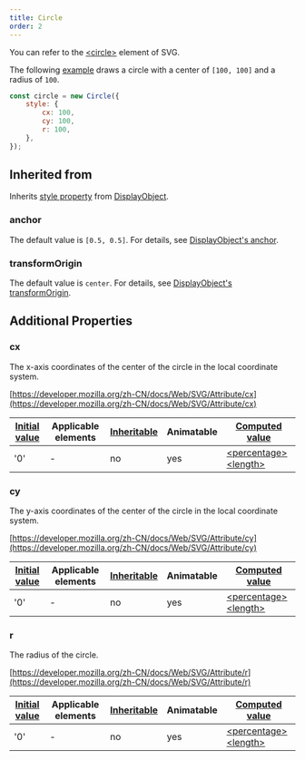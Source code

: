 ```yaml
---
title: Circle
order: 2
---
```


You can refer to the [\<circle\>](https://developer.mozilla.org/zh-CN/docs/Web/SVG/Element/circle) element of SVG.

The following [example](/en/examples/shape/circle/#circle) draws a circle with a center of `[100, 100]` and a radius of `100`.

```js
const circle = new Circle({
    style: {
        cx: 100,
        cy: 100,
        r: 100,
    },
});
```

## Inherited from

Inherits [style property](/en/api/basic/display-object#drawing-properties) from [DisplayObject](/en/api/basic/display-object).

### anchor

The default value is `[0.5, 0.5]`. For details, see [DisplayObject's anchor](/en/api/basic/display-object#anchor).

### transformOrigin

The default value is `center`. For details, see [DisplayObject's transformOrigin](/en/api/basic/display-object#transformOrigin).

## Additional Properties

### cx

The x-axis coordinates of the center of the circle in the local coordinate system.

[https://developer.mozilla.org/zh-CN/docs/Web/SVG/Attribute/cx](https://developer.mozilla.org/zh-CN/docs/Web/SVG/Attribute/cx)

| [Initial value](/en/api/css/css-properties-values-api#initial-value) | Applicable elements | [Inheritable](/en/api/css/inheritance) | Animatable | [Computed value](/en/api/css/css-properties-values-api#computed-value)                                                        |
| -------------------------------------------------------------------- | ------------------- | -------------------------------------- | ---------- | ----------------------------------------------------------------------------------------------------------------------------- |
| '0'                                                                  | -                   | no                                     | yes        | [\<percentage\>](/en/api/css/css-properties-values-api#percentage) [\<length\>](/en/api/css/css-properties-values-api#length) |

### cy

The y-axis coordinates of the center of the circle in the local coordinate system.

[https://developer.mozilla.org/zh-CN/docs/Web/SVG/Attribute/cy](https://developer.mozilla.org/zh-CN/docs/Web/SVG/Attribute/cy)

| [Initial value](/en/api/css/css-properties-values-api#initial-value) | Applicable elements | [Inheritable](/en/api/css/inheritance) | Animatable | [Computed value](/en/api/css/css-properties-values-api#computed-value)                                                        |
| -------------------------------------------------------------------- | ------------------- | -------------------------------------- | ---------- | ----------------------------------------------------------------------------------------------------------------------------- |
| '0'                                                                  | -                   | no                                     | yes        | [\<percentage\>](/en/api/css/css-properties-values-api#percentage) [\<length\>](/en/api/css/css-properties-values-api#length) |

### r

The radius of the circle.

[https://developer.mozilla.org/zh-CN/docs/Web/SVG/Attribute/r](https://developer.mozilla.org/zh-CN/docs/Web/SVG/Attribute/r)

| [Initial value](/en/api/css/css-properties-values-api#initial-value) | Applicable elements | [Inheritable](/en/api/css/inheritance) | Animatable | [Computed value](/en/api/css/css-properties-values-api#computed-value)                                                        |
| -------------------------------------------------------------------- | ------------------- | -------------------------------------- | ---------- | ----------------------------------------------------------------------------------------------------------------------------- |
| '0'                                                                  | -                   | no                                     | yes        | [\<percentage\>](/en/api/css/css-properties-values-api#percentage) [\<length\>](/en/api/css/css-properties-values-api#length) |
